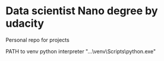 # Data scientist Nano degree by udacity

Personal repo for projects

PATH to venv python interpreter "...\venv\Scripts\python.exe"